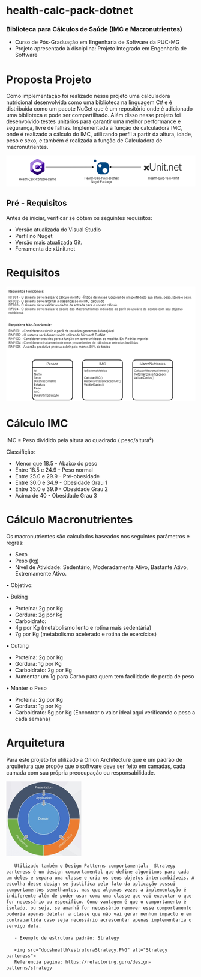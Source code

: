 # health-calc-pack-dotnet
### Biblioteca para Cálculos de Saúde (IMC e Macronutrientes)

- Curso de Pós-Graduação em Engenharia de Software da PUC-MG
- Projeto apresentado à disciplina: Projeto Integrado em Engenharia de Software

# Proposta Projeto

Como implementação foi realizado nesse projeto uma calculadora nutricional desenvolvida como uma biblioteca na linguagem C# e é distribuída como um pacote NuGet que é um repositório onde é adicionado uma biblioteca e pode ser compartilhado. Além disso nesse projeto foi desenvolvido testes unitários para garantir uma melhor performance e segurança, livre de falhas.
Implementada a função de calculadora IMC, onde é realizado a cálculo do IMC, utilizando perfil a partir da altura, idade, peso e sexo, e também é realizada a função de Calculadora de macronutrientes.

<img src="docshealth\modelo.PNG" alt="Health calc">

## Pré - Requisitos
 
Antes de iniciar, verificar se obtém os seguintes requisitos:
- Versão atualizada do Visual Studio 
- Perfil no Nuget 
- Versão mais atualizada Git.
-  Ferramenta de xUnit.net

# Requisitos

<img src="docshealth\requisitos.PNG" alt="Requisitos Funcionais e Não funcionais">

# Cálculo IMC

IMC = Peso dividido pela altura ao quadrado ( peso/altura²) 

Classifição:
- Menor que 18.5 - Abaixo do peso
- Entre 18.5 e 24.9 - Peso normal
-	Entre 25.0 e 29.9 - Pré-obesidade
-	Entre 30.0 e 34.9 - Obesidade Grau 1
-	Entre 35.0 e 39.9 - Obesidade Grau 2
-	Acima de 40 - Obesidade Grau 3

# Cálculo Macronutrientes

Os macronutrientes são calculados baseados nos seguintes parâmetros e regras:

-	Sexo
- Peso (kg)
-	Nível de Atividade: Sedentário, Moderadamente Ativo, Bastante Ativo, Extremamente Ativo.

•	Objetivo:

•	Buking

- Proteína: 2g por Kg
- Gordura: 2g por Kg
- Carboidrato:
- 4g por Kg (metabolismo lento e rotina mais sedentária)
- 7g por Kg (metabolismo acelerado e rotina de exercícios)

•	Cutting

- Proteína: 2g por Kg
- Gordura: 1g por Kg
- Carboidrato: 2g por Kg
- 	Aumentar um 1g para Carbo para quem tem facilidade de perda de peso

• Manter o Peso

- Proteína: 2g por Kg
- Gordura: 1g por Kg
- Carboidrato: 5g por Kg (Encontrar o valor ideal aqui verificando o peso a cada semana)

#   Arquitetura

Para este projeto foi utilizado a Onion Architecture que   é um padrão de arquitetura que propõe que o software deve ser feito em camadas, cada camada com sua própria preocupação ou responsabilidade.

<img src="docshealth\arquitetura.PNG" alt="Onion Architecture">

       Utilizado também o Design Patterns comportamental:  Strategy parteness é um design comportamental que define algoritmos para cada um deles e separa uma classe e cria os seus objetos intercambiáveis. A escolha desse design se justifica pelo fato da aplicação possui comportamentos semelhantes, mas que algumas vezes a implementação é indiferente além de poder usar como uma classe que vai executar o que for necessário ou especifico. Como vantagem é que o comportamento é isolado, ou seja, se amanhã for necessário remover esse comportamento poderia apenas deletar a classe que não vai gerar nenhum impacto e em contrapartida caso seja necessário acrescentar apenas implementaria o serviço dela. 
       
       - Exemplo de estrutura padrão: Strategy 
       
       <img src="docshealth\estruturaStrategy.PNG" alt="Strategy parteness">
       Referencia pagina: https://refactoring.guru/design-patterns/strategy


       
       








